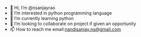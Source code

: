 - 👋 Hi, I’m @nsanjayrao
- 👀 I’m interested in python programming language
- 🌱 I’m currently learning python
- 💞️ I’m looking to collaborate on project if given an opportunity
- 📫 How to reach me email:nandisanjay.ns@gmail.com

<!---
nsanjayrao/nsanjayrao is a ✨ special ✨ repository because its `README.md` (this file) appears on your GitHub profile.
You can click the Preview link to take a look at your changes.
--->
